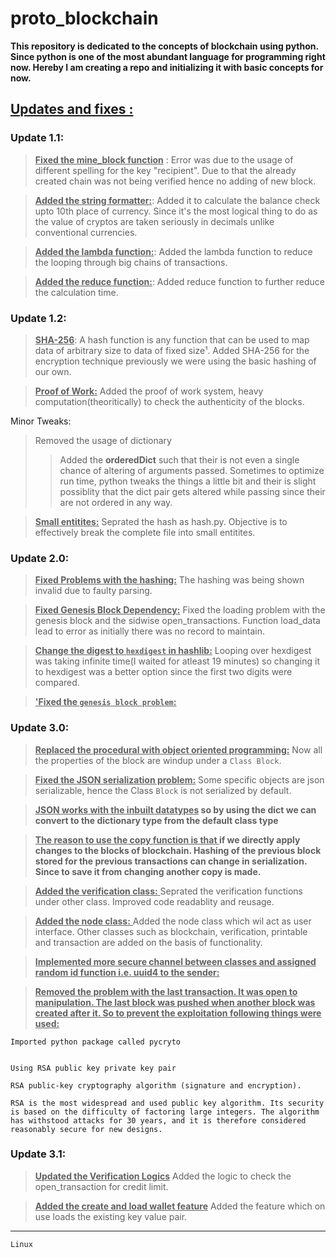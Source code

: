 # proto_blockchain

__This repository is dedicated to the concepts of blockchain using python. Since python is one of the most abundant language for programming right now. Hereby I am creating a repo and initializing it with basic concepts for now.__


## __<u>Updates and fixes :</u>__

### __Update 1.1:__

><u>__Fixed the mine_block function__</u>
: Error was due to the usage of different spelling for the key "recipient". Due to that the already created chain was not being verified hence no adding of new block.

><u>__Added the string formatter:__</u>:
Added it to calculate the balance check upto 10th place of currency. Since it's the most logical thing to do as the value of cryptos are taken seriously in decimals unlike conventional currencies. 

><u>__Added the lambda function:__</u>:
Added the lambda function to reduce the looping through big chains of transactions.

><u>__Added the reduce function:__</u>:
Added reduce function to further reduce the calculation time.


### __Update 1.2:__

><u>__SHA-256__</u>:
A hash function is any function that can be used to map data of arbitrary size to data of fixed size¹. Added SHA-256 for the encryption technique previously we were using the basic hashing of our own.

><u>__Proof of Work:__</u>
Added the proof of work system, heavy computation(theoritically) to check the authenticity of the blocks.

Minor Tweaks:
>Removed the usage of dictionary
>>Added the   __orderedDict__  such that their is not even a single chance of altering of arguments passed. Sometimes to optimize run time, python tweaks the things a little bit and their is slight possiblity that the dict pair gets altered while passing since their are not ordered in any way.

><u>__Small entitites:__</u>
Seprated the hash as hash.py. Objective is to effectively break the complete file into small entitites.

### __Update 2.0:__

><u>__Fixed Problems with the hashing:__</u>
The hashing was being shown invalid due to faulty parsing.

><u>__Fixed Genesis Block Dependency:__</u>
Fixed the loading problem with the genesis block and the sidwise open_transactions. Function load_data lead to error as initially there was no record to maintain.

><u>__Change the digest to `hexdigest` in hashlib:__</u>
Looping over hexdigest was taking infinite time(I waited for atleast 19 minutes) so changing it to hexdigest was a better option since the first two digits were compared.


><u>__'Fixed the `genesis block problem`:__</u>


### __Update 3.0:__

> <u>__Replaced the procedural with object oriented programming:__</u>
Now all the properties of the block are windup under a ```Class Block```.

> <u>__Fixed the JSON serialization problem:__</u>
Some specific objects are json serializable, hence the Class ```Block``` is not serialized by default.

> <u>__JSON works with the inbuilt datatypes</u> so by using the __dict__ we can convert to the dictionary type from the default class type__

> __<u>The reason to use the copy function is that </u> if we directly apply changes to the blocks of blockchain. Hashing of the previous block stored for the previous transactions can change in serialization. Since to save it from changing another copy is made.__

><u> __Added the verification class:__ </u>Seprated the verification functions under other class. Improved code readablity and reusage.

><u> __Added the node class:__ </u>Added the node class which wil act as user interface. Other classes such as blockchain, verification, printable and transaction are added on the basis of functionality.

><u>__Implemented more secure channel between classes and assigned random id function i.e. uuid4 to the sender:__</u>

><u> __Removed the problem with the last transaction. It was open to manipulation. The last block was pushed when another block was created after it. So to prevent the exploitation following things were used:__</u>

```text
Imported python package called pycryto


Using RSA public key private key pair

RSA public-key cryptography algorithm (signature and encryption).

RSA is the most widespread and used public key algorithm. Its security is based on the difficulty of factoring large integers. The algorithm has withstood attacks for 30 years, and it is therefore considered reasonably secure for new designs.
```

### __Update 3.1:__
><u>__Updated the Verification Logics__</u>
Added the logic to check the open_transaction for credit limit.

><u>__Added the create and load wallet feature__</u>
Added the feature which on use loads the existing key value pair.

---

```Linux```